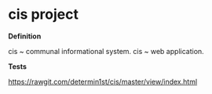 # cis project


**Definition**

cis ~ communal informational system.
cis ~ web application.

**Tests**

https://rawgit.com/determin1st/cis/master/view/index.html

